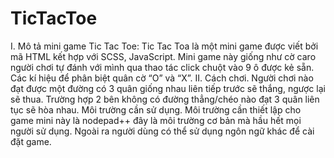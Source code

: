 # TicTacToe
I. Mô tả mini game Tic Tac Toe:
  Tic Tac Toa là một mini game được viết bởi mã HTML kết hợp với SCSS, JavaScript. Mini game này giống như cờ caro người chơi tự đánh với mình qua thao tác click chuột vào 9 ô được kẻ sẵn. Các kí hiệu để phân biệt quân cờ  “O” và “X”. 
II. Cách chơi.
	Người chơi nào đạt được một đường  có 3 quân giống nhau liên tiếp trước sẽ thắng, ngược lại sẽ thua. Trường hợp 2 bên không có đường thẳng/chéo nào đạt 3 quân liên tục sẽ hòa nhau.
Môi trường cần sử dụng.
	Môi trường cần thiết lập cho game mini này là nodepad++ đây là môi trường cơ bản mà hầu hết mọi người sử dụng. Ngoài ra người dùng có thể sử dụng ngôn ngữ khác để cài đặt game.
